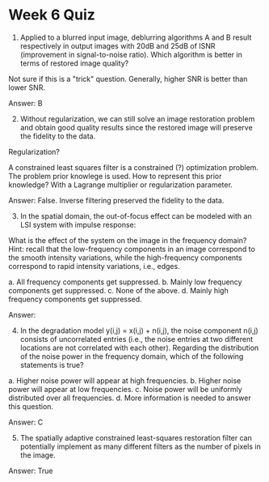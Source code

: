 # Week 6 Quiz

1. Applied to a blurred input image, deblurring algorithms A and B result
respectively in output images with 20dB and 25dB of ISNR (improvement in
signal-to-noise ratio). Which algorithm is better in terms of restored image
quality?

Not sure if this is a "trick" question. Generally, higher SNR is better than
lower SNR.

Answer: B

2. Without regularization, we can still solve an image restoration problem and
obtain good quality results since the restored image will preserve the fidelity
to the data.

Regularization?

A constrained least squares filter is a constrained (?) optimization problem.
The problem prior knowlege is used. How to represent this prior knowledge? With
a Lagrange multiplier or regularization parameter.


Answer: False. Inverse filtering preserved the fidelity to the data.

3. In the spatial domain, the out-of-focus effect can be modeled with an LSI
system with impulse response:

What is the effect of the system on the image in the frequency domain? Hint:
recall that the low-frequency components in an image correspond to the smooth
intensity variations, while the high-frequency components correspond to rapid
intensity variations, i.e., edges.

a. All frequency components get suppressed.
b. Mainly low frequency components get suppressed.
c. None of the above.
d. Mainly high frequency components get suppressed.

Answer: 


4. In the degradation model y(i,j) = x(i,j) + n(i,j), the noise component
n(i,j) consists of uncorrelated entries (i.e., the noise entries at two
different locations are not correlated with each other). Regarding the
distribution of the noise power in the frequency domain, which of the following
statements is true? 

a. Higher noise power will appear at high frequencies.
b. Higher noise power will appear at low frequencies.
c. Noise power will be uniformly distributed over all frequencies.
d. More information is needed to answer this question.

Answer: C

5. The spatially adaptive constrained least-squares restoration filter can
potentially implement as many different filters as the number of pixels in the
image.

Answer: True


